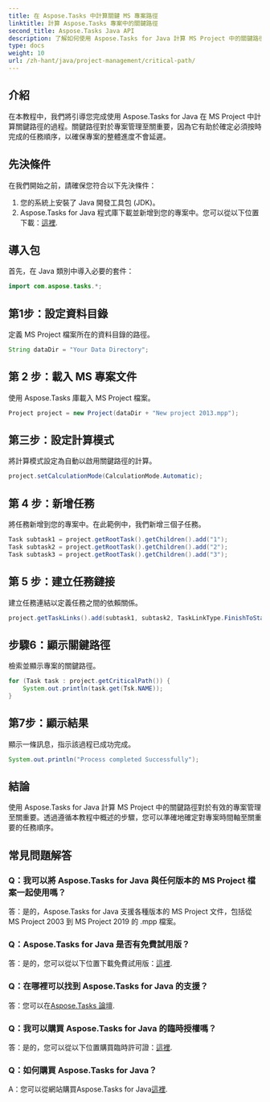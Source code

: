 ```yaml
---
title: 在 Aspose.Tasks 中計算關鍵 MS 專案路徑
linktitle: 計算 Aspose.Tasks 專案中的關鍵路徑
second_title: Aspose.Tasks Java API
description: 了解如何使用 Aspose.Tasks for Java 計算 MS Project 中的關鍵路徑。這為高效的專案管理提供了逐步指導。
type: docs
weight: 10
url: /zh-hant/java/project-management/critical-path/
---
```

## 介紹
在本教程中，我們將引導您完成使用 Aspose.Tasks for Java 在 MS Project 中計算關鍵路徑的過程。關鍵路徑對於專案管理至關重要，因為它有助於確定必須按時完成的任務順序，以確保專案的整體進度不會延遲。
## 先決條件
在我們開始之前，請確保您符合以下先決條件：
1. 您的系統上安裝了 Java 開發工具包 (JDK)。
2.  Aspose.Tasks for Java 程式庫下載並新增到您的專案中。您可以從以下位置下載：[這裡](https://releases.aspose.com/tasks/java/).

## 導入包
首先，在 Java 類別中導入必要的套件：
```java
import com.aspose.tasks.*;
```
## 第1步：設定資料目錄
定義 MS Project 檔案所在的資料目錄的路徑。
```java
String dataDir = "Your Data Directory";
```
## 第 2 步：載入 MS 專案文件
使用 Aspose.Tasks 庫載入 MS Project 檔案。
```java
Project project = new Project(dataDir + "New project 2013.mpp");
```
## 第三步：設定計算模式
將計算模式設定為自動以啟用關鍵路徑的計算。
```java
project.setCalculationMode(CalculationMode.Automatic);
```
## 第 4 步：新增任務
將任務新增到您的專案中。在此範例中，我們新增三個子任務。
```java
Task subtask1 = project.getRootTask().getChildren().add("1");
Task subtask2 = project.getRootTask().getChildren().add("2");
Task subtask3 = project.getRootTask().getChildren().add("3");
```
## 第 5 步：建立任務鏈接
建立任務連結以定義任務之間的依賴關係。
```java
project.getTaskLinks().add(subtask1, subtask2, TaskLinkType.FinishToStart);
```
## 步驟6：顯示關鍵路徑
檢索並顯示專案的關鍵路徑。
```java
for (Task task : project.getCriticalPath()) {
    System.out.println(task.get(Tsk.NAME));
}
```
## 第7步：顯示結果
顯示一條訊息，指示該過程已成功完成。
```java
System.out.println("Process completed Successfully");
```

## 結論
使用 Aspose.Tasks for Java 計算 MS Project 中的關鍵路徑對於有效的專案管理至關重要。透過遵循本教程中概述的步驟，您可以準確地確定對專案時間軸至關重要的任務順序。
## 常見問題解答
### Q：我可以將 Aspose.Tasks for Java 與任何版本的 MS Project 檔案一起使用嗎？
答：是的，Aspose.Tasks for Java 支援各種版本的 MS Project 文件，包括從 MS Project 2003 到 MS Project 2019 的 .mpp 檔案。
### Q：Aspose.Tasks for Java 是否有免費試用版？
答：是的，您可以從以下位置下載免費試用版：[這裡](https://releases.aspose.com/).
### Q：在哪裡可以找到 Aspose.Tasks for Java 的支援？
答：您可以在[Aspose.Tasks 論壇](https://forum.aspose.com/c/tasks/15).
### Q：我可以購買 Aspose.Tasks for Java 的臨時授權嗎？
答：是的，您可以從以下位置購買臨時許可證：[這裡](https://purchase.aspose.com/temporary-license/).
### Q：如何購買 Aspose.Tasks for Java？
 A：您可以從網站購買Aspose.Tasks for Java[這裡](https://purchase.aspose.com/buy).